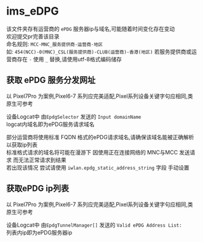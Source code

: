 # ims_eDPG

该文件夹存有运营商的 `ePDG` 服务器ip与域名,可能随着时间变化存在变动  
欢迎提交pr完善该目录  
命名规则: `MCC-MNC_服务提供商-运营商-地区`  
如: `454(NCC)-0(MNC)_CSL(服务提供商)-CLUB(运营商)-香港(地区)`
若服务提供商或运营商存在 `-` 使用 `_` 替换,请使用utf-8格式编码储存

## 获取 ePDG 服务分发网址

以 Pixel7Pro 为案例,Pixel6-7 系列应完美适配,Pixel系列设备关键字句应相同,类原生可参考  

设备Logcat中 由`EpdgSelector` 发送的 `Input domainName`  
logcat内域名即为ePDG服务请求域名  

部分运营商将使用标准 FQDN 格式的ePDG请求域名,请确保该域名能被正确解析以获取ip列表  
标准格式请求的域名将可能在漫游下 因使用正在连接网络的 MNC与MCC 发送请求 而无法正常请求到结果  
若出现该情况 尝试请使用 `iwlan.epdg_static_address_string` 字段 手动设置  

## 获取ePDG ip列表

以 Pixel7Pro 为案例,Pixel6-7 系列应完美适配,Pixel系列设备关键字句应相同,类原生可参考  

设备Logcat中 由`EpdgTunnelManager[]` 发送的 `Valid ePDG Address List:`  
列表内ip即为ePDG服务器ip